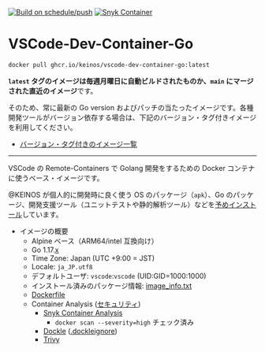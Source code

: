 [![Build on schedule/push](https://github.com/KEINOS/VSCode-Dev-Container-Go/actions/workflows/build_weekly.yml/badge.svg)](https://github.com/KEINOS/VSCode-Dev-Container-Go/actions/workflows/build_weekly.yml)
[![Snyk Container](https://github.com/KEINOS/VSCode-Dev-Container-Go/actions/workflows/snyk-container-analysis.yml/badge.svg)](https://github.com/KEINOS/VSCode-Dev-Container-Go/actions/workflows/snyk-container-analysis.yml)

# VSCode-Dev-Container-Go

```bash
docker pull ghcr.io/keinos/vscode-dev-container-go:latest
```

**`latest` タグのイメージは毎週月曜日に自動ビルドされたものか、`main` にマージされた直近のイメージ**です。

そのため、常に最新の Go version およびパッチの当たったイメージです。各種開発ツールがバージョン依存する場合は、下記のバージョン・タグ付きイメージを利用してください。

- [バージョン・タグ付きのイメージ一覧](https://github.com/KEINOS/VSCode-Dev-Container-Go/pkgs/container/vscode-dev-container-go)

---

VSCode の Remote-Containers で Golang 開発をするための Docker コンテナに使うベース・イメージです。

@KEINOS が個人的に開発時に良く使う OS のパッケージ（`apk`）、Go のパッケージ、開発支援ツール（ユニットテストや静的解析ツール）などを[予めインストール](image_info.txt)しています。

- イメージの概要
  - Alpine ベース（ARM64/intel 互換向け）
  - Go 1.17.[x](image_info.txt)
  - Time Zone: Japan (UTC +9:00 = JST)
  - Locale: `ja_JP.utf8`
  - デフォルトユーザ: `vscode`:`vscode` (UID:GID=1000:1000)
  - インストール済みのパッケージ情報: [image_info.txt](image_info.txt)
  - [Dockerfile](https://github.com/KEINOS/VSCode-Dev-Container-Go/blob/main/Dockerfile)
  - Container Analysis ([セキュリティ](SECURITY.md))
    - [Snyk Container Analysis](https://github.com/snyk/actions/tree/master/docker)
      - `docker scan --severity=high` チェック済み
    - [Dockle](https://github.com/goodwithtech/dockle) ([.dockleignore](.dockleignore))
    - [Trivy](https://github.com/aquasecurity/trivy)
